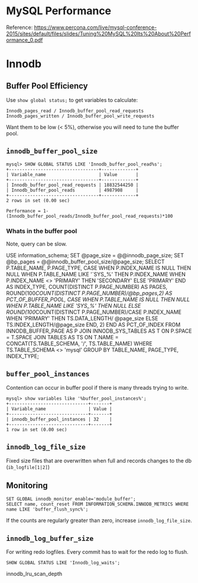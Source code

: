 # MySQL Performance

Reference: https://www.percona.com/live/mysql-conference-2015/sites/default/files/slides/Tuning%20MySQL%20Its%20About%20Performance_0.pdf

# Innodb

## Buffer Pool Efficiency

Use `show global status;` to get variables to calculate:

    Innodb_pages_read / Innodb_buffer_pool_read_requests
    Innodb_pages_written / Innodb_buffer_pool_write_requests

Want them to be low (< 5%), otherwise you will need to tune the buffer pool.

## `innodb_buffer_pool_size`

    mysql> SHOW GLOBAL STATUS LIKE 'Innodb_buffer_pool_read%s';
    +----------------------------------+-------------+
    | Variable_name                    | Value       |
    +----------------------------------+-------------+
    | Innodb_buffer_pool_read_requests | 18832544250 |
    | Innodb_buffer_pool_reads         | 4987908     |
    +----------------------------------+-------------+
    2 rows in set (0.00 sec)

    Performance = 1-(Innodb_buffer_pool_reads/Innodb_buffer_pool_read_requests)*100

### Whats in the buffer pool

Note, query can be slow.

  USE information_schema;
  SET @page_size = @@innodb_page_size;
  SET @bp_pages = @@innodb_buffer_pool_size/@page_size;
  SELECT P.TABLE_NAME, P.PAGE_TYPE,
  CASE WHEN P.INDEX_NAME IS NULL THEN NULL WHEN P.TABLE_NAME LIKE '`SYS_%' THEN P.INDEX_NAME WHEN
  P.INDEX_NAME <> 'PRIMARY' THEN 'SECONDARY' ELSE 'PRIMARY' END AS INDEX_TYPE,
  COUNT(DISTINCT P.PAGE_NUMBER) AS PAGES,
  ROUND(100*COUNT(DISTINCT P.PAGE_NUMBER)/@bp_pages,2) AS PCT_OF_BUFFER_POOL,
  CASE WHEN P.TABLE_NAME IS NULL THEN NULL WHEN P.TABLE_NAME LIKE 'SYS\_%' THEN NULL ELSE
  ROUND(100*COUNT(DISTINCT P.PAGE_NUMBER)/CASE P.INDEX_NAME WHEN 'PRIMARY' THEN TS.DATA_LENGTH/
  @page_size ELSE TS.INDEX_LENGTH/@page_size END, 2) END AS PCT_OF_INDEX
  FROM INNODB_BUFFER_PAGE AS P
  JOIN INNODB_SYS_TABLES AS T ON P.SPACE = T.SPACE
  JOIN TABLES AS TS ON T.NAME = CONCAT(TS.TABLE_SCHEMA, '/', TS.TABLE_NAME)
  WHERE TS.TABLE_SCHEMA <> 'mysql'
  GROUP BY TABLE_NAME, PAGE_TYPE, INDEX_TYPE;

## `buffer_pool_instances`

Contention can occur in buffer pool if there is many threads trying to write.

    mysql> show variables like '%buffer_pool_instances%';
    +------------------------------+-------+
    | Variable_name                | Value |
    +------------------------------+-------+
    | innodb_buffer_pool_instances | 32    |
    +------------------------------+-------+
    1 row in set (0.00 sec)


## `innodb_log_file_size`

Fixed size files that are overwritten when full and records changes to the db (`ib_logfile[1|2]`)

## Monitoring

    SET GLOBAL innodb_monitor_enable='module_buffer';
    SELECT name, count_reset FROM INFORMATION_SCHEMA.INNODB_METRICS WHERE name LIKE 'buffer_flush_sync%';

If the counts are regularly greater than zero, increase `innodb_log_file_size`.

## `innodb_log_buffer_size`

For writing redo logfiles.
Every commit has to wait for the redo log to flush.


    SHOW GLOBAL STATUS LIKE 'Innodb_log_waits';


innodb_lru_scan_depth





